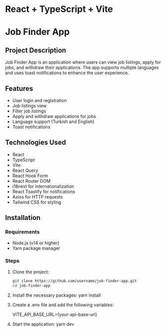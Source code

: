 # React + TypeScript + Vite

# Job Finder App

## Project Description

Job Finder App is an application where users can view job listings, apply for jobs, and withdraw their applications. The app supports multiple languages and uses toast notifications to enhance the user experience.

## Features

- User login and registration
- Job listings view
- Filter job listings
- Apply and withdraw applications for jobs
- Language support (Turkish and English)
- Toast notifications

## Technologies Used

- React
- TypeScript
- Vite
- React Query
- React Hook Form
- React Router DOM
- i18next for internationalization
- React Toastify for notifications
- Axios for HTTP requests
- Tailwind CSS for styling

## Installation

### Requirements

- Node.js (v14 or higher)
- Yarn package manager

### Steps

1. Clone the project:

   ```sh
   git clone https://github.com/username/job-finder-app.git
   cd job-finder-app

2. Install the necessary packages:
   yarn install

3. Create a .env file and add the following variables:

   VITE_API_BASE_URL=(your-api-base-url)



4. Start the application:
    yarn dev





